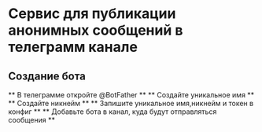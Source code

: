 # Сервис для публикации анонимных сообщений в телеграмм канале

## Создание бота

** В телеграмме откройте @BotFather **
** Создайте уникальное имя ** 
** Создайте никнейм **
** Запишите уникальное имя,никнейм и токен в конфиг **
** Добавьте бота в канал, куда будут отправляться сообщения **